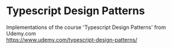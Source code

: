 # Typescript Design Patterns

Implementations of the course 'Typescript Design Patterns' from Udemy.com<br>
https://www.udemy.com/typescript-design-patterns/